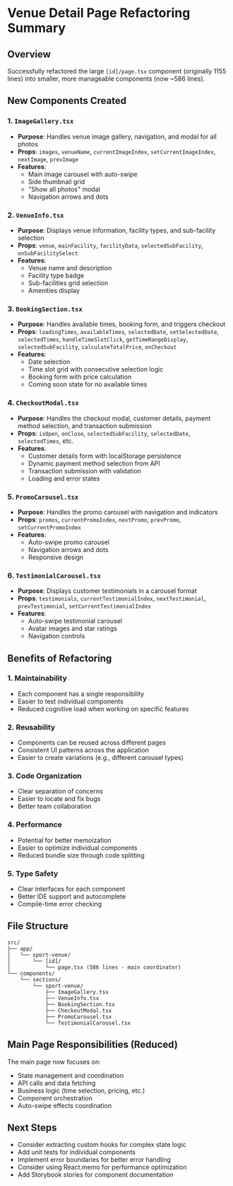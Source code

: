 # Venue Detail Page Refactoring Summary

## Overview
Successfully refactored the large `[id]/page.tsx` component (originally 1155 lines) into smaller, more manageable components (now ~586 lines).

## New Components Created

### 1. `ImageGallery.tsx`
- **Purpose**: Handles venue image gallery, navigation, and modal for all photos
- **Props**: `images`, `venueName`, `currentImageIndex`, `setCurrentImageIndex`, `nextImage`, `prevImage`
- **Features**: 
  - Main image carousel with auto-swipe
  - Side thumbnail grid
  - "Show all photos" modal
  - Navigation arrows and dots

### 2. `VenueInfo.tsx` 
- **Purpose**: Displays venue information, facility types, and sub-facility selection
- **Props**: `venue`, `mainFacility`, `facilityData`, `selectedSubFacility`, `onSubFacilitySelect`
- **Features**:
  - Venue name and description
  - Facility type badge
  - Sub-facilities grid selection
  - Amenities display

### 3. `BookingSection.tsx`
- **Purpose**: Handles available times, booking form, and triggers checkout
- **Props**: `loadingTimes`, `availableTimes`, `selectedDate`, `setSelectedDate`, `selectedTimes`, `handleTimeSlotClick`, `getTimeRangeDisplay`, `selectedSubFacility`, `calculateTotalPrice`, `onCheckout`
- **Features**:
  - Date selection
  - Time slot grid with consecutive selection logic
  - Booking form with price calculation
  - Coming soon state for no available times

### 4. `CheckoutModal.tsx`
- **Purpose**: Handles the checkout modal, customer details, payment method selection, and transaction submission
- **Props**: `isOpen`, `onClose`, `selectedSubFacility`, `selectedDate`, `selectedTimes`, etc.
- **Features**:
  - Customer details form with localStorage persistence
  - Dynamic payment method selection from API
  - Transaction submission with validation
  - Loading and error states

### 5. `PromoCarousel.tsx`
- **Purpose**: Handles the promo carousel with navigation and indicators
- **Props**: `promos`, `currentPromoIndex`, `nextPromo`, `prevPromo`, `setCurrentPromoIndex`
- **Features**:
  - Auto-swipe promo carousel
  - Navigation arrows and dots
  - Responsive design

### 6. `TestimonialCarousel.tsx`
- **Purpose**: Displays customer testimonials in a carousel format
- **Props**: `testimonials`, `currentTestimonialIndex`, `nextTestimonial`, `prevTestimonial`, `setCurrentTestimonialIndex`
- **Features**:
  - Auto-swipe testimonial carousel
  - Avatar images and star ratings
  - Navigation controls

## Benefits of Refactoring

### 1. **Maintainability**
- Each component has a single responsibility
- Easier to test individual components
- Reduced cognitive load when working on specific features

### 2. **Reusability**
- Components can be reused across different pages
- Consistent UI patterns across the application
- Easier to create variations (e.g., different carousel types)

### 3. **Code Organization**
- Clear separation of concerns
- Easier to locate and fix bugs
- Better team collaboration

### 4. **Performance**
- Potential for better memoization
- Easier to optimize individual components
- Reduced bundle size through code splitting

### 5. **Type Safety**
- Clear interfaces for each component
- Better IDE support and autocomplete
- Compile-time error checking

## File Structure
```
src/
├── app/
│   └── sport-venue/
│       └── [id]/
│           └── page.tsx (586 lines - main coordinator)
└── components/
    └── sections/
        └── sport-venue/
            ├── ImageGallery.tsx
            ├── VenueInfo.tsx
            ├── BookingSection.tsx
            ├── CheckoutModal.tsx
            ├── PromoCarousel.tsx
            └── TestimonialCarousel.tsx
```

## Main Page Responsibilities (Reduced)
The main page now focuses on:
- State management and coordination
- API calls and data fetching
- Business logic (time selection, pricing, etc.)
- Component orchestration
- Auto-swipe effects coordination

## Next Steps
- Consider extracting custom hooks for complex state logic
- Add unit tests for individual components
- Implement error boundaries for better error handling
- Consider using React.memo for performance optimization
- Add Storybook stories for component documentation
